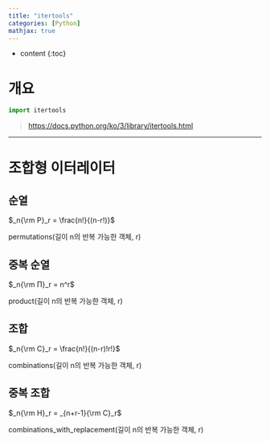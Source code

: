 ```yaml
---
title: "itertools"
categories: [Python]
mathjax: true
---
```


* content
{:toc}
# 개요

```python
import itertools
```

> https://docs.python.org/ko/3/library/itertools.html

---

# 조합형 이터레이터

## 순열

$_n{\rm P}_r = \frac{n!}{(n-r!)}$

permutations(길이 n의 반복 가능한 객체, r)

## 중복 순열

$_n{\rm Π}_r = n^r$

product(길이 n의 반복 가능한 객체, r)

## 조합

$_n{\rm C}_r = \frac{n!}{(n-r)!r!}$

combinations(길이 n의 반복 가능한 객체, r)

## 중복 조합 

$_n{\rm H}_r = _{n+r-1}{\rm C}_r$

combinations_with_replacement(길이 n의 반복 가능한 객체, r)

